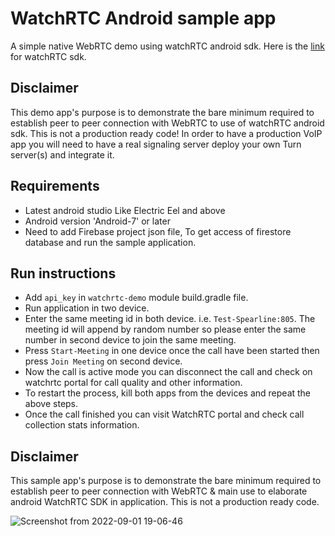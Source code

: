 
# WatchRTC Android sample app

A simple native WebRTC demo using watchRTC android sdk. Here is the [link] for watchRTC sdk.

## Disclaimer
This demo app's purpose is to demonstrate the bare minimum required to establish peer to peer connection with WebRTC to use of watchRTC android sdk. This is not a production ready code! In order to have a production VoIP app you will need to have a real signaling server deploy your own Turn server(s) and  integrate it.

## Requirements
- Latest android studio Like Electric Eel and above
- Android version 'Android-7' or later
- Need to add Firebase project json file, To get access of firestore database and run the sample application.

## Run instructions
- Add `api_key` in `watchrtc-demo` module build.gradle file.
- Run application in two device.
- Enter the same meeting id in both device. i.e. `Test-Spearline:805`. The meeting id will append by random number so please enter the same number in second device to join the same meeting.
- Press `Start-Meeting` in one device once the call have been started then press `Join Meeting` on second device.
- Now the call is active mode you can disconnect the call and check on watchrtc portal for call quality and other information.
- To restart the process, kill both apps from the devices and repeat the above steps.
- Once the call finished you can visit WatchRTC portal and check call collection stats information.

## Disclaimer
This sample app's purpose is to demonstrate the bare minimum required to establish peer to peer connection with WebRTC & main use to elaborate android WatchRTC SDK in application. 
This is not a production ready code. 


![Screenshot from 2022-09-01 19-06-46](https://user-images.githubusercontent.com/77330472/187927818-cfcabb91-15a6-4b84-99e0-1e53c228b463.png)

[link]: https://github.com/testRTC/watchRTCSDK-Android


